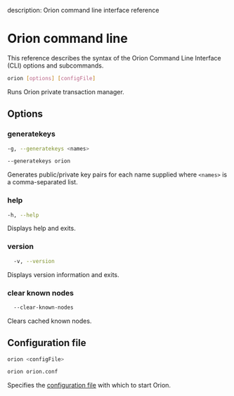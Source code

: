 description: Orion command line interface reference
<!--- END of page meta data -->

# Orion command line

This reference describes the syntax of the Orion Command Line Interface (CLI) options and subcommands.

```bash
orion [options] [configFile]
```

Runs Orion private transaction manager.

## Options

### generatekeys

```bash tab="Syntax"
-g, --generatekeys <names>
```

```bash tab="Example"
--generatekeys orion
```

Generates public/private key pairs for each name supplied where `<names>` is a comma-separated list. 

### help

```bash tab="Syntax"
-h, --help
```

Displays help and exits.

### version

```bash tab="Syntax"
  -v, --version
```

Displays version information and exits.

### clear known nodes

```bash tab="Syntax"
  --clear-known-nodes
```

Clears cached known nodes.

## Configuration file 

```bash tab="Syntax"
orion <configFile>
```

```bash tab="Example"
orion orion.conf
```

Specifies the [configuration file](../Reference/Configuration-File.md) with which to start Orion. 